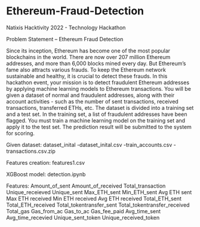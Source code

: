 # Ethereum-Fraud-Detection
Natixis Hacktivity 2022 - Technology Hackathon

Problem Statement – Ethereum Fraud Detection

Since its inception, Ethereum has become one of the most popular blockchains in the world. There are now over 207 million Ethereum addresses, and more than 6,000 blocks mined every day. But Ethereum’s fame also attracts various frauds. To keep the Ethereum network sustainable and healthy, it is crucial to detect these frauds. 
In this hackathon event, your mission is to detect fraudulent Ethereum addresses by applying machine learning models to Ethereum transactions. You will be given a dataset of normal and fraudulent addresses, along with their account activities - such as the number of sent transactions, received transactions, transferred ETHs, etc. The dataset is divided into a training set and a test set. In the training set, a list of fraudulent addresses have been flagged. You must train a machine learning model on the training set and apply it to the test set. The prediction result will be submitted to the system for scoring. 


Given dataset:
dataset_inital
-dataset_inital.csv
-train_accounts.csv
-transactions.csv.zip

Features creation:
features1.csv

XGBoost model:
detection.ipynb

Features:
Amount_of_sent
Amount_of_received
Total_transaction
Unique_receieved
Unique_sent
Max_ETH_sent
Min_ETH_sent
Avg ETH sent
Max ETH received
Min ETH received
Avg ETH received
Total_ETH_sent 
Total_ETH_received
Total_tokentransfer_sent
Total_tokentransfer_received
Total_gas
Gas_from_ac
Gas_to_ac
Gas_fee_paid
Avg_time_sent
Avg_time_recevied
Unique_sent_token
Unique_received_token

